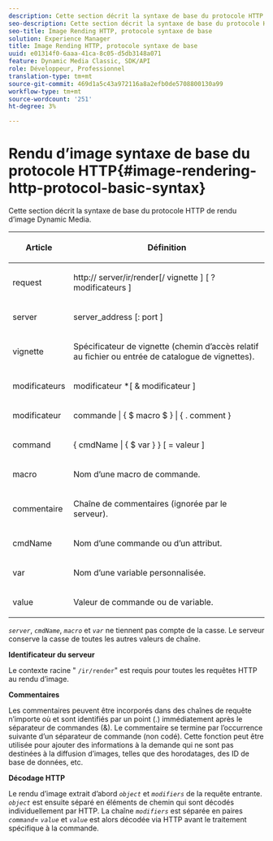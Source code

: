 ```yaml
---
description: Cette section décrit la syntaxe de base du protocole HTTP de rendu d’image Dynamic Media.
seo-description: Cette section décrit la syntaxe de base du protocole HTTP de rendu d’image Dynamic Media.
seo-title: Image Rending HTTP, protocole syntaxe de base
solution: Experience Manager
title: Image Rending HTTP, protocole syntaxe de base
uuid: e01314f0-6aaa-41ca-8c05-d5db3148a071
feature: Dynamic Media Classic, SDK/API
role: Développeur, Professionnel
translation-type: tm+mt
source-git-commit: 469d1a5c43a972116a8a2efb0de5708800130a99
workflow-type: tm+mt
source-wordcount: '251'
ht-degree: 3%

---
```



# Rendu d’image syntaxe de base du protocole HTTP{#image-rendering-http-protocol-basic-syntax}

Cette section décrit la syntaxe de base du protocole HTTP de rendu d’image Dynamic Media.

<table id="table_0A7D7207EE6D4B08B62BE8620EBE0B25"> 
 <thead> 
  <tr> 
   <th colname="col1" class="entry"> <p>Article </p> </th> 
   <th colname="col2" class="entry"> <p>Définition </p> </th> 
  </tr> 
 </thead>
 <tbody> 
  <tr> 
   <td colname="col1"> <p><span class="varname"> request</span> </p> </td> 
   <td colname="col2"> <p>http://<span class="varname"> server</span>/ir/render[/<span class="varname"> vignette</span> ] [ ?<span class="varname"> modificateurs</span> ] </p> </td> 
  </tr> 
  <tr> 
   <td colname="col1"> <p><span class="varname"> server </span> </p> </td> 
   <td colname="col2"> <p><span class="varname"> server_address</span> [:<span class="varname"> port</span> ] </p> </td> 
  </tr> 
  <tr> 
   <td colname="col1"> <p><span class="varname"> vignette  </span> </p> </td> 
   <td colname="col2"> <p>Spécificateur de vignette (chemin d’accès relatif au fichier ou entrée de catalogue de vignettes). </p> </td> 
  </tr> 
  <tr> 
   <td colname="col1"> <p><span class="varname"> modificateurs </span> </p> </td> 
   <td colname="col2"> <p><span class="varname"> modificateur</span> *[ &amp;  <span class="varname"> modificateur</span> ] </p> </td> 
  </tr> 
  <tr> 
   <td colname="col1"> <p><span class="varname"> modificateur </span> </p> </td> 
   <td colname="col2"> <p><span class="varname"> commande</span> | { $  <span class="varname"> macro</span> $ } | { .<span class="varname"> comment</span> } </p> </td> 
  </tr> 
  <tr> 
   <td colname="col1"> <p><span class="varname"> command  </span> </p> </td> 
   <td colname="col2"> <p>{ <span class="varname"> cmdName</span> | { $<span class="varname"> var</span> } } [ = <span class="varname"> valeur</span> ] </p> </td> 
  </tr> 
  <tr> 
   <td colname="col1"> <p><span class="varname"> macro  </span> </p> </td> 
   <td colname="col2"> <p>Nom d’une macro de commande. </p> </td> 
  </tr> 
  <tr> 
   <td colname="col1"> <p><span class="varname"> commentaire  </span> </p> </td> 
   <td colname="col2"> <p>Chaîne de commentaires (ignorée par le serveur). </p> </td> 
  </tr> 
  <tr> 
   <td colname="col1"> <p><span class="varname"> cmdName  </span> </p> </td> 
   <td colname="col2"> <p>Nom d’une commande ou d’un attribut. </p> </td> 
  </tr> 
  <tr> 
   <td colname="col1"> <p><span class="varname"> var </span> </p> </td> 
   <td colname="col2"> <p>Nom d’une variable personnalisée. </p> </td> 
  </tr> 
  <tr> 
   <td colname="col1"> <p><span class="varname"> value  </span> </p> </td> 
   <td colname="col2"> <p>Valeur de commande ou de variable. </p> </td> 
  </tr> 
 </tbody> 
</table>

*`server`*,  *`cmdName`*,  *`macro`* et  *`var`* ne tiennent pas compte de la casse. Le serveur conserve la casse de toutes les autres valeurs de chaîne.

**Identificateur du serveur**

Le contexte racine &quot; `/ir/render`&quot; est requis pour toutes les requêtes HTTP au rendu d’image.

**Commentaires**

Les commentaires peuvent être incorporés dans des chaînes de requête n’importe où et sont identifiés par un point (.) immédiatement après le séparateur de commandes (&amp;). Le commentaire se termine par l’occurrence suivante d’un séparateur de commande (non codé). Cette fonction peut être utilisée pour ajouter des informations à la demande qui ne sont pas destinées à la diffusion d’images, telles que des horodatages, des ID de base de données, etc.

**Décodage HTTP**

Le rendu d’image extrait d’abord *`object`* et *`modifiers`* de la requête entrante. *`object`* est ensuite séparé en éléments de chemin qui sont décodés individuellement par HTTP. La chaîne *`modifiers`* est séparée en paires *`command`*= *`value`* et *`value`* est alors décodée via HTTP avant le traitement spécifique à la commande.
